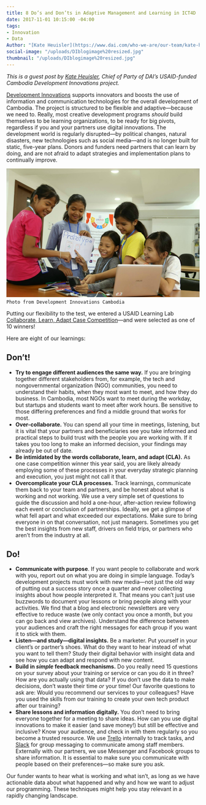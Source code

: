 ```yaml
---
title: 8 Do’s and Don’ts in Adaptive Management and Learning in ICT4D
date: 2017-11-01 10:15:00 -04:00
tags:
- Innovation
- Data
Author: "[Kate Heuisler](https://www.dai.com/who-we-are/our-team/kate-heuisler)"
social-image: "/uploads/DIblogimage%20resized.jpg"
thumbnail: "/uploads/DIblogimage%20resized.jpg"
---
```


*This is a guest post by [Kate Heuisler](https://www.dai.com/who-we-are/our-team/kate-heuisler), Chief of Party of DAI’s USAID-funded Cambodia Development Innovations project.*

[Development Innovations](http://www.development-innovations.org/) supports innovators and boosts the use of information and communication technologies for the overall development of Cambodia. The project is structured to be flexible and adaptive—because we need to. Really, most creative development programs *should* build themselves to be learning organizations, to be ready for big pivots, regardless if you and your partners use digital innovations. The development world is regularly disrupted—by political changes, natural disasters, new technologies such as social media—and is no longer built for static, five-year plans. Donors and funders need partners that can learn by doing, and are not afraid to adapt strategies and implementation plans to continually improve.

<!--more-->

![DIblogimage resized.jpg](/uploads/DIblogimage%20resized.jpg)`Photo from Development Innovations Cambodia`

Putting our flexibility to the test, we entered a USAID Learning Lab [Collaborate, Learn, Adapt Case Competition](https://usaidlearninglab.org/library/learning-and-adapting-enables-civil-society-innovations-cambodia)—and were selected as one of 10 winners!

Here are eight of our learnings:

## Don’t!

* **Try to engage different audiences the same way.** If you are bringing together different stakeholders from, for example, the tech and nongovernmental organization (NGO) communities, you need to understand their habits, when they most want to meet, and how they do business. In Cambodia, most NGOs want to meet during the workday, but startups and students want to meet after work hours. Be sensitive to those differing preferences and find a middle ground that works for most.
* **Over-collaborate.** You can spend all your time in meetings, listening, but it is vital that your partners and beneficiaries see you take informed and practical steps to build trust with the people you are working with. If it takes you too long to make an informed decision, your findings may already be out of date.
* **Be intimidated by the words collaborate, learn, and adapt (CLA).** As one case competition winner this year said, you are likely already employing some of these processes in your everyday strategic planning and execution, you just might not call it that.
* **Overcomplicate your CLA processes.** Track learnings, communicate them back to your team and partners, and be honest about what is working and not working. We use a very simple set of questions to guide the discussion and hold a one-hour, after-action review following each event or conclusion of partnerships. Ideally, we get a glimpse of what fell apart and what exceeded our expectations. Make sure to bring everyone in on that conversation, not just managers. Sometimes you get the best insights from new staff, drivers on field trips, or partners who aren’t from the industry at all.

## Do!

* **Communicate with purpose**. If you want people to collaborate and work with you, report out on what you are doing in simple language. Today’s development projects must work with new media—not just the old way of putting out a success story once a quarter and never collecting insights about how people interpreted it. That means you can’t just use buzzwords to document your lessons or bring people along with your activities. We find that a blog and electronic newsletters are very effective to reduce waste (we only contact you once a month, but you can go back and view archives). Understand the difference between your audiences and craft the right messages for each group if you want it to stick with them.
* **Listen—and study—digital insights.** Be a marketer. Put yourself in your client’s or partner’s shoes. What do they want to hear instead of what you want to tell them? Study their digital behavior with insight data and see how you can adapt and respond with new content.
* **Build in *simple* feedback mechanisms.** Do you really need 15 questions on your survey about your training or service or can you do it in three? How are you actually using that data? If you don’t use the data to make decisions, don’t waste their time *or* your time! Our favorite questions to ask are: Would you recommend our services to your colleagues? Have you used the skills from our training to create your own tech product after our training?
* **Share lessons and information digitally.** You don’t need to bring everyone together for a meeting to share ideas. How can you use digital innovations to make it easier (and save money!) but still be effective and inclusive? Know your audience, and check in with them regularly so you become a trusted resource. We use [Trello](https://trello.com/) internally to track tasks, and [Slack](https://slack.com/) for group messaging to communicate among staff members. Externally with our partners, we use Messenger and Facebook groups to share information. It is essential to make sure you communicate with people based on their preferences—so make sure you ask.

Our funder wants to hear what is working and what isn’t, as long as we have actionable data about what happened and why and how we want to adjust our programming. These techniques might help you stay relevant in a rapidly changing landscape.